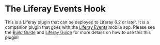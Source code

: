 # The Liferay Events Hook

This is a Liferay plugin that can be deployed to Liferay 6.2 or later. It is a companion plugin that goes with the [Liferay Events](../README.MD)
mobile app. Please see the [Build Guide](../docs/BUILDING.md) and [Liferay Guide](../docs/LIFERAY.md) for more details on how to use this this plugin!

